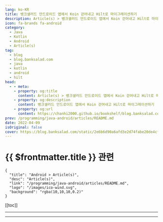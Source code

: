 ```yaml
---
lang: ko-KR
title: 뱅크샐러드 안드로이드 앱에서 Koin 걷어내고 Hilt로 마이그레이션하기
description: Article(s) > 뱅크샐러드 안드로이드 앱에서 Koin 걷어내고 Hilt로 마이그레이션하기
icon: fa-brands fa-android
category:
  - Java
  - Kotlin
  - Android
  - Article(s)
tag: 
  - blog
  - blog.banksalad.com
  - java
  - kotlin
  - android
  - hilt
head:
  - - meta:
    - property: og:title
      content: Article(s) > 뱅크샐러드 안드로이드 앱에서 Koin 걷어내고 Hilt로 마이그레이션하기
    - property: og:description
      content: 뱅크샐러드 안드로이드 앱에서 Koin 걷어내고 Hilt로 마이그레이션하기
    - property: og:url
      content: https://chanhi2000.github.io/bookshelf/blog.banksalad.com/migrate-from-koin-to-hilt.html
prev: /programming/java-android/articles/README.md
date: 2022-04-09
isOriginal: false
cover: https://blog.banksalad.com/static/2e6b6d90a6afd3e2d74fabe20de4cf95/3b654/cover.webp
---
```


# {{ $frontmatter.title }} 관련

```component VPCard
{
  "title": "Android > Article(s)",
  "desc": "Article(s)",
  "link": "/programming/java-android/articles/README.md",
  "logo": "/images/ico-wind.svg",
  "background": "rgba(10,10,10,0.2)"
}
```

[[toc]]

---

<SiteInfo
  name="뱅크샐러드 안드로이드 앱에서 Koin 걷어내고 Hilt로 마이그레이션하기 | 뱅크샐러드"
  desc="뱅크샐러드 안드로이드 앱에서 Koin 걷어내고 Hilt로 마이그레이션하기"
  url="https://blog.banksalad.com/tech/migrate-from-koin-to-hilt/"
  logo="https://blog.banksalad.com/favicon-32x32.png?v=a0f8dfab85709bd32e8bfd56c885f0fe"
  preview="https://blog.banksalad.com/static/2e6b6d90a6afd3e2d74fabe20de4cf95/3b654/cover.webp"/>


---

<TagLinks />